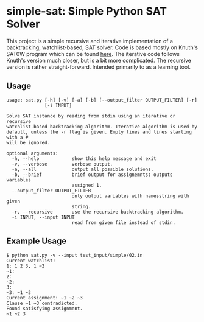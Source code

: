 simple-sat: Simple Python SAT Solver 
====================================

This project is a simple recursive and iterative implementation of a backtracking, watchlist-based, SAT solver. Code is based mostly on Knuth's SAT0W program which can be found [here](http://www-cs-faculty.stanford.edu/~uno/programs.html). The iterative code follows Knuth's version much closer, but is a bit more complicated. The recursive version is rather straight-forward. Intended primarily to as a learning tool. 


Usage
-----

    usage: sat.py [-h] [-v] [-a] [-b] [--output_filter OUTPUT_FILTER] [-r]
                  [-i INPUT]

    Solve SAT instance by reading from stdin using an iterative or recursive
    watchlist-based backtracking algorithm. Iterative algorithm is used by
    default, unless the -r flag is given. Empty lines and lines starting with a #
    will be ignored.

    optional arguments:
      -h, --help            show this help message and exit
      -v, --verbose         verbose output.
      -a, --all             output all possible solutions.
      -b, --brief           brief output for assignemnts: outputs variables
                            assigned 1.
      --output_filter OUTPUT_FILTER
                            only output variables with namesstring with given
                            string.
      -r, --recursive       use the recursive backtracking algorithm.
      -i INPUT, --input INPUT
                            read from given file instead of stdin.

Example Usage
-------------

    $ python sat.py -v --input test_input/simple/02.in 
    Current watchlist:
    1: 1 2 3, 1 ~2
    ~1: 
    2: 
    ~2: 
    3: 
    ~3: ~1 ~3
    Current assignment: ~1 ~2 ~3
    Clause ~1 ~3 contradicted.
    Found satisfying assignment.
    ~1 ~2 3

